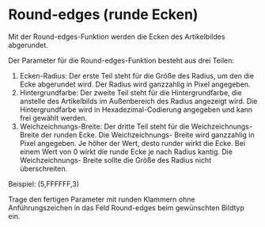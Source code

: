 # Round-edges \(runde Ecken\) 

Mit der Round-edges-Funktion werden die Ecken des Artikelbildes abgerundet.

Der Parameter für die Round-edges-Funktion besteht aus drei Teilen:

1.  Ecken-Radius: Der erste Teil steht für die Größe des Radius, um den die Ecke abgerundet wird. Der Radius wird ganzzahlig in Pixel angegeben.
2.  Hintergrundfarbe: Der zweite Teil steht für die Hintergrundfarbe, die anstelle des Artikelbilds im Außenbereich des Radius angezeigt wird. Die Hintergrundfarbe wird in Hexadezimal-Codierung angegeben und kann frei gewählt werden.
3.  Weichzeichnungs-Breite: Der dritte Teil steht für die Weichzeichnungs-Breite der runden Ecke. Die Weichzeichnungs- Breite wird ganzzahlig in Pixel angegeben. Je höher der Wert, desto runder wirkt die Ecke. Bei einem Wert von 0 wirkt die runde Ecke je nach Radius kantig. Die Weichzeichnungs- Breite sollte die Größe des Radius nicht überschreiten.

Beispiel: \(5,FFFFFF,3\)

Trage den fertigen Parameter mit runden Klammern ohne Anführungszeichen in das Feld Round-edges beim gewünschten Bildtyp ein.



